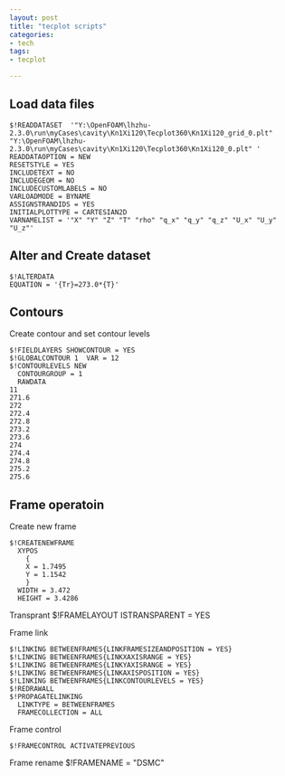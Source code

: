 ```yaml
---
layout: post
title: "tecplot scripts"
categories:
- tech
tags:
- tecplot

---
```


Load data files
---------------

    $!READDATASET  '"Y:\OpenFOAM\lhzhu-2.3.0\run\myCases\cavity\Kn1Xi120\Tecplot360\Kn1Xi120_grid_0.plt" "Y:\OpenFOAM\lhzhu-2.3.0\run\myCases\cavity\Kn1Xi120\Tecplot360\Kn1Xi120_0.plt" '
    READDATAOPTION = NEW
    RESETSTYLE = YES
    INCLUDETEXT = NO
    INCLUDEGEOM = NO
    INCLUDECUSTOMLABELS = NO
    VARLOADMODE = BYNAME
    ASSIGNSTRANDIDS = YES
    INITIALPLOTTYPE = CARTESIAN2D
    VARNAMELIST = '"X" "Y" "Z" "T" "rho" "q_x" "q_y" "q_z" "U_x" "U_y" "U_z"'

Alter and Create dataset
------------------------
    
    $!ALTERDATA 
    EQUATION = '{Tr}=273.0*{T}'


Contours
---------------
Create contour and set contour levels

    $!FIELDLAYERS SHOWCONTOUR = YES
    $!GLOBALCONTOUR 1  VAR = 12
    $!CONTOURLEVELS NEW
      CONTOURGROUP = 1
      RAWDATA
    11
    271.6
    272
    272.4
    272.8
    273.2
    273.6
    274
    274.4
    274.8
    275.2
    275.6

Frame operatoin
---------------
Create new frame

    $!CREATENEWFRAME 
      XYPOS
        {
        X = 1.7495
        Y = 1.1542
        }
      WIDTH = 3.472
      HEIGHT = 3.4286

Transprant
    $!FRAMELAYOUT ISTRANSPARENT = YES

Frame link

    $!LINKING BETWEENFRAMES{LINKFRAMESIZEANDPOSITION = YES}
    $!LINKING BETWEENFRAMES{LINKXAXISRANGE = YES}
    $!LINKING BETWEENFRAMES{LINKYAXISRANGE = YES}
    $!LINKING BETWEENFRAMES{LINKAXISPOSITION = YES}
    $!LINKING BETWEENFRAMES{LINKCONTOURLEVELS = YES}
    $!REDRAWALL 
    $!PROPAGATELINKING 
      LINKTYPE = BETWEENFRAMES
      FRAMECOLLECTION = ALL

Frame control

    $!FRAMECONTROL ACTIVATEPREVIOUS

Frame rename
    $!FRAMENAME = "DSMC"
